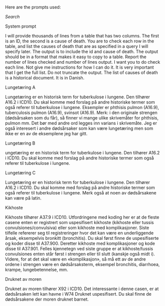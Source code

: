 Here are the prompts used:

*Search*

System prompt

I will provide thousands of lines from a table that has two columns. The first is an ID, the second is a cause of death. You are to check each row in the table, and list the causes of death that are as specified in a query I will specify later. The output is to include the id and cause of death. The output should be in a format that makes it easy to copy to a table. Report the number of lines checked and number of lines output. I want you to do check each line. Not give me instructions for how I can do it. It is very important that I get the full list. Do not truncate the output. The list of causes of death is a historical document. It is in Danish.

Lungetæring A

Lungetæring er en historisk term for tuberkulose i lungene. Den tilhører A16.2 i ICD10. Du skal komme med forslag på andre historiske termer som også referer til tuberkulose i lungene. Eksempler er phthisis pulmon (A16.9), tuberculosis pulmon (A16.9), svinsot (A16.9). Merk: i den originale strengen (dødsårsaken som du får), så finner vi mange ulike skrivemåter for phthisis, pulmon mm. Det bør med andre ord legges inn varians i skrivemåte. Jeg er også interesert i andre dødsårsaker som kan være lungetæring men som ikke er en av de eksemplene jeg har gitt.

Lungetæring B

ungetæring er en historisk term for tuberkulose i lungene. Den tilhører A16.2 i ICD10. Du skal komme med forslag på andre historiske termer som også referer til tuberkulose i lungene. 

Lungetæring C

Lungetæring er en historisk term for tuberkulose i lungene. Den tilhører A16.2 i ICD10. Du skal komme med forslag på andre historiske termer som også referer til tuberkulose i lungene. Merk også at noen av dødsårsakene kan være på latin.

Kikhoste

Kikhoste tilhører A37.9 i ICD10. Utfordringene med koding her er at de fleste casene enten er registrert som uspesifisert kikhoste (kikhoste eller tussis convulsiones/convulsiva) eller som kikhoste med komplikasjoner. Siste tilfelle refererer seg til registreringer hvor det kan være en underliggende årsak, eksempelvis bronkitt (bronchitis). Du skal først finne de uspesifiserte og koder disse til A37.900. Deretter kikhoste med komplikasjoner og kode disse til A37.901. Felles kjennetegn ved siste gruppe er at kikhoste/tussis convulsiones enten står først i strengen eller til slutt (kanskje også midt i). Videre, for at det skal være en «komplikasjon», så må ett av de andre ordene i strengen være en dødsårsaksterm, eksempel bronchitis, diarrhoea, krampe, lungebetennelse, mm.

Druknet av moren

Druknet av moren tilhører X92 i ICD10. Det interessante i denne casen, er at dødsårsaken lett kan havne i W74 Druknet uspesifisert. Du skal finne de dødsårsakene der moren druknet barnet.

